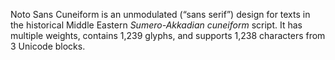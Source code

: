 Noto Sans Cuneiform is an unmodulated (“sans serif”) design for texts in the historical Middle Eastern _Sumero-Akkadian cuneiform_ script. It has multiple weights, contains 1,239 glyphs, and supports 1,238 characters from 3 Unicode blocks.